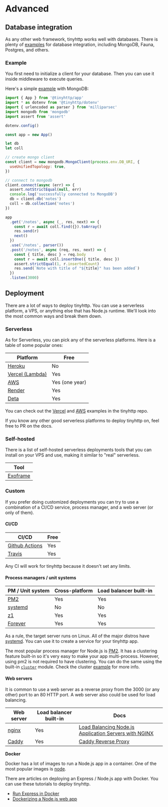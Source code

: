 # Advanced

## Database integration

As any other web framework, tinyhttp works well with databases. There is plenty of [examples](https://github.com/tinyhttp/tinyhttp/tree/master/examples) for database integration, including MongoDB, Fauna, Postgres, and others.

### Example

You first need to initialize a client for your database. Then you can use it inside middleware to execute queries.

Here's a simple [example](https://github.com/tinyhttp/tinyhttp/tree/master/examples/mongodb) with MongoDB:

```js
import { App } from '@tinyhttp/app'
import * as dotenv from '@tinyhttp/dotenv'
import { urlencoded as parser } from 'milliparsec'
import mongodb from 'mongodb'
import assert from 'assert'

dotenv.config()

const app = new App()

let db
let coll

// create mongo client
const client = new mongodb.MongoClient(process.env.DB_URI, {
  useUnifiedTopology: true,
})

// connect to mongodb
client.connect(async (err) => {
  assert.notStrictEqual(null, err)
  console.log('successfully connected to MongoDB')
  db = client.db('notes')
  coll = db.collection('notes')
})

app
  .get('/notes', async (_, res, next) => {
    const r = await coll.find({}).toArray()
    res.send(r)
    next()
  })
  .use('/notes', parser())
  .post('/notes', async (req, res, next) => {
    const { title, desc } = req.body
    const r = await coll.insertOne({ title, desc })
    assert.strictEqual(1, r.insertedCount)
    res.send(`Note with title of "${title}" has been added`)
  })
  .listen(3000)
```

## Deployment

There are a lot of ways to deploy tinyhttp. You can use a serverless platform, a VPS, or anything else that has Node.js runtime. We'll look into the most common ways and break them down.

### Serverless

As for Serverless, you can pick any of the serverless platforms. Here is a table of some popular ones:

| **Platform**                          | **Free**       |
| ------------------------------------- | -------------- |
| [Heroku](https://heroku.com)          | No             |
| [Vercel (Lambda)](https://vercel.com) | Yes            |
| [AWS](https://aws.amazon.com)         | Yes (one year) |
| [Render](https://render.com)          | Yes            |
| [Deta](https://deta.space)            | Yes            |

You can check out the [Vercel](https://github.com/tinyhttp/tinyhttp/tree/master/examples/vercel) and [AWS](https://github.com/tinyhttp/tinyhttp/tree/master/examples/aws) examples in the tinyhttp repo.

If you know any other good serverless platforms to deploy tinyhttp on, feel free to PR on the docs.

### Self-hosted

There is a list of self-hosted serverless deployments tools that you can install on your VPS and use, making it similar to "real" serverless.

| **Tool**                                           |
| -------------------------------------------------- |
| [Exoframe](https://github.com/exoframejs/exoframe) |

### Custom

If you prefer doing customized deployments you can try to use a combination of a CI/CD service, process manager, and a web server (or only of them).

#### CI/CD

| CI/CD                                                 | Free |
| ----------------------------------------------------- | ---- |
| [Github Actions](https://github.com/features/actions) | Yes  |
| [Travis](https://travis-ci.org)                       | Yes  |

Any CI will work for tinyhttp because it doesn't set any limits.

#### Process managers / unit systems

| PM / Unit system                                | Cross-platform | Load balancer built-in |
| ----------------------------------------------- | -------------- | ---------------------- |
| [PM2](https://pm2.io)                           | Yes            | Yes                    |
| [systemd](https://systemd.io)                   | No             | No                     |
| [z1](https://github.com/robojones/z1)           | Yes            | Yes                    |
| [Forever](https://github.com/foreversd/forever) | Yes            | Yes                    |

As a rule, the target server runs on Linux. All of the major distros have [systemd](https://systemd.io). You can use it to create a service for your tinyhttp app.

The most popular process manager for Node.js is [PM2](https://pm2.io/). It has a clustering feature built-in so it's very easy to make your app multi-process. However, using pm2 is not required to have clustering. You can do the same using the built-in [`cluster`](https://nodejs.org/api/cluster.html) module. Check the cluster [example](https://github.com/tinyhttp/tinyhttp/tree/master/examples/cluster) for more info.

#### Web servers

It is common to use a web server as a reverse proxy from the 3000 (or any other) port to an 80 HTTP port. A web server also could be used for load balancing.

| Web server                       | Load balancer built-in | Docs                                                                                                                                      |
| -------------------------------- | ---------------------- | ----------------------------------------------------------------------------------------------------------------------------------------- |
| [nginx](https://nginx.com)       | Yes                    | [Load Balancing Node.js Application Servers with NGINX](https://docs.nginx.com/nginx/deployment-guides/load-balance-third-party/node-js/) |
| [Caddy](https://caddyserver.com) | Yes                    | [Caddy Reverse Proxy](https://caddyserver.com/docs/caddyfile/directives/reverse_proxy)                                                    |

**Docker**

Docker has a lot of images to run a Node.js app in a container. One of the most popular images is [node](https://hub.docker.com/_/node/).

There are articles on deploying an Express / Node.js app with Docker. You can use these tutorials to deploy tinyhttp.

- [Run Express in Docker](https://dev.to/tirthaguha/run-express-in-docker-2o44)
- [Dockerizing a Node.js web app](https://nodejs.org/en/docs/guides/nodejs-docker-webapp/)
